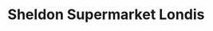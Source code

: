 ---
title: "Sheldon Supermarket Londis"
url: /birmingham/sheldon-supermarket-londis/
shop: supermarket
---